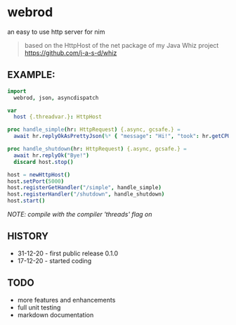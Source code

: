 # webrod
an easy to use http server for nim

> based on the HttpHost of the net package of my Java Whiz project https://github.com/j-a-s-d/whiz

## EXAMPLE:

```nim
import
  webrod, json, asyncdispatch

var
  host {.threadvar.}: HttpHost

proc handle_simple(hr: HttpRequest) {.async, gcsafe.} =
  await hr.replyOkAsPrettyJson(%* { "message": "Hi!", "took": hr.getCPUTimeSpentAsString() })

proc handle_shutdown(hr: HttpRequest) {.async, gcsafe.} =
  await hr.replyOk("Bye!")
  discard host.stop()

host = newHttpHost()
host.setPort(5000)
host.registerGetHandler("/simple", handle_simple)
host.registerHandler("/shutdown", handle_shutdown)
host.start()
```
*NOTE: compile with the compiler 'threads' flag on*

## HISTORY
* 31-12-20 - first public release 0.1.0
* 17-12-20 - started coding

## TODO
* more features and enhancements
* full unit testing
* markdown documentation
